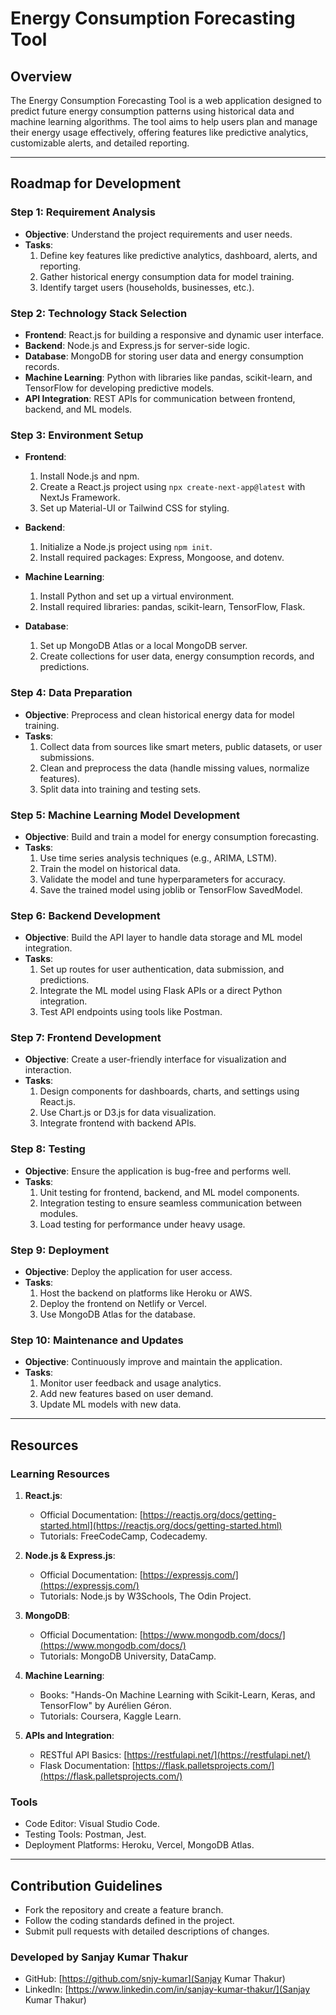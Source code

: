 # Energy Consumption Forecasting Tool

## Overview
The Energy Consumption Forecasting Tool is a web application designed to predict future energy consumption patterns using historical data and machine learning algorithms. The tool aims to help users plan and manage their energy usage effectively, offering features like predictive analytics, customizable alerts, and detailed reporting.

---

## Roadmap for Development

### Step 1: Requirement Analysis
- **Objective**: Understand the project requirements and user needs.
- **Tasks**:
  1. Define key features like predictive analytics, dashboard, alerts, and reporting.
  2. Gather historical energy consumption data for model training.
  3. Identify target users (households, businesses, etc.).

### Step 2: Technology Stack Selection
- **Frontend**: React.js for building a responsive and dynamic user interface.
- **Backend**: Node.js and Express.js for server-side logic.
- **Database**: MongoDB for storing user data and energy consumption records.
- **Machine Learning**: Python with libraries like pandas, scikit-learn, and TensorFlow for developing predictive models.
- **API Integration**: REST APIs for communication between frontend, backend, and ML models.

### Step 3: Environment Setup
- **Frontend**:
  1. Install Node.js and npm.
  2. Create a React.js project using `npx create-next-app@latest` with NextJs Framework.
  3. Set up Material-UI or Tailwind CSS for styling.

- **Backend**:
  1. Initialize a Node.js project using `npm init`.
  2. Install required packages: Express, Mongoose, and dotenv.

- **Machine Learning**:
  1. Install Python and set up a virtual environment.
  2. Install required libraries: pandas, scikit-learn, TensorFlow, Flask.

- **Database**:
  1. Set up MongoDB Atlas or a local MongoDB server.
  2. Create collections for user data, energy consumption records, and predictions.

### Step 4: Data Preparation
- **Objective**: Preprocess and clean historical energy data for model training.
- **Tasks**:
  1. Collect data from sources like smart meters, public datasets, or user submissions.
  2. Clean and preprocess the data (handle missing values, normalize features).
  3. Split data into training and testing sets.

### Step 5: Machine Learning Model Development
- **Objective**: Build and train a model for energy consumption forecasting.
- **Tasks**:
  1. Use time series analysis techniques (e.g., ARIMA, LSTM).
  2. Train the model on historical data.
  3. Validate the model and tune hyperparameters for accuracy.
  4. Save the trained model using joblib or TensorFlow SavedModel.

### Step 6: Backend Development
- **Objective**: Build the API layer to handle data storage and ML model integration.
- **Tasks**:
  1. Set up routes for user authentication, data submission, and predictions.
  2. Integrate the ML model using Flask APIs or a direct Python integration.
  3. Test API endpoints using tools like Postman.

### Step 7: Frontend Development
- **Objective**: Create a user-friendly interface for visualization and interaction.
- **Tasks**:
  1. Design components for dashboards, charts, and settings using React.js.
  2. Use Chart.js or D3.js for data visualization.
  3. Integrate frontend with backend APIs.

### Step 8: Testing
- **Objective**: Ensure the application is bug-free and performs well.
- **Tasks**:
  1. Unit testing for frontend, backend, and ML model components.
  2. Integration testing to ensure seamless communication between modules.
  3. Load testing for performance under heavy usage.

### Step 9: Deployment
- **Objective**: Deploy the application for user access.
- **Tasks**:
  1. Host the backend on platforms like Heroku or AWS.
  2. Deploy the frontend on Netlify or Vercel.
  3. Use MongoDB Atlas for the database.

### Step 10: Maintenance and Updates
- **Objective**: Continuously improve and maintain the application.
- **Tasks**:
  1. Monitor user feedback and usage analytics.
  2. Add new features based on user demand.
  3. Update ML models with new data.

---

## Resources

### Learning Resources
1. **React.js**:
   - Official Documentation: [https://reactjs.org/docs/getting-started.html](https://reactjs.org/docs/getting-started.html)
   - Tutorials: FreeCodeCamp, Codecademy.

2. **Node.js & Express.js**:
   - Official Documentation: [https://expressjs.com/](https://expressjs.com/)
   - Tutorials: Node.js by W3Schools, The Odin Project.

3. **MongoDB**:
   - Official Documentation: [https://www.mongodb.com/docs/](https://www.mongodb.com/docs/)
   - Tutorials: MongoDB University, DataCamp.

4. **Machine Learning**:
   - Books: "Hands-On Machine Learning with Scikit-Learn, Keras, and TensorFlow" by Aurélien Géron.
   - Tutorials: Coursera, Kaggle Learn.

5. **APIs and Integration**:
   - RESTful API Basics: [https://restfulapi.net/](https://restfulapi.net/)
   - Flask Documentation: [https://flask.palletsprojects.com/](https://flask.palletsprojects.com/)

### Tools
- Code Editor: Visual Studio Code.
- Testing Tools: Postman, Jest.
- Deployment Platforms: Heroku, Vercel, MongoDB Atlas.

---

## Contribution Guidelines
- Fork the repository and create a feature branch.
- Follow the coding standards defined in the project.
- Submit pull requests with detailed descriptions of changes.

### Developed by Sanjay Kumar Thakur
- GitHub: [https://github.com/snjy-kumar](Sanjay Kumar Thakur)
- LinkedIn: [https://www.linkedin.com/in/sanjay-kumar-thakur/](Sanjay Kumar Thakur)